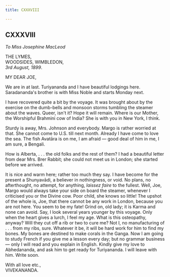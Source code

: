 ```yaml
---
title: CXXXVIII

---
```





  

  


## CXXXVIII

*To Miss Josephine MacLeod*

THE LYMES,  
WOODSIDES, WIMBLEDON,  
*3rd August, 1899*.

MY DEAR JOE,

We are in at last. Turiyananda and I have beautiful lodgings here.
Saradananda's brother is with Miss Noble and starts Monday next.

I have recovered quite a bit by the voyage. It was brought about by the
exercise on the dumb-bells and monsoon storms tumbling the steamer about
the waves. Queer, isn't it? Hope it will remain. Where is our Mother,
the Worshipful Brahmini cow of India? She is with you in New York, I
think.

Sturdy is away, Mrs. Johnson and everybody. Margo is rather worried at
that. She cannot come to U.S. till next month. Already I have come to
love the sea. The fish Avatāra is on me, I am afraid — good deal of him
in me, I am sure, a Bengali.

How is Alberta, . . . the old folks and the rest of them? I had a
beautiful letter from dear Mrs. Brer Rabbit; she could not meet us in
London; she started before we arrived.

It is nice and warm here; rather too much they say. I have become for
the present a Shunyavādi, a believer in nothingness, or void. No plans,
no afterthought, no attempt, for anything, *laissez faire* to the
fullest. Well, Joe, Margo would always take your side on board the
steamer, whenever I criticised you or the Divine cow. Poor child, she
knows so little! The upshot of the whole is, Joe, that there cannot be
any work in London, because you are not here. You seem to be my fate!
Grind on, old lady; it is Karma and none can avoid. Say, I look several
years younger by this voyage. Only when the heart gives a lurch, I feel
my age. What is this osteopathy, anyway? Will they cut off a rib or two
to cure me? Not I, no manufacturing of . . . from my ribs, sure.
Whatever it be, it will be hard work for him to find my bones. My bones
are destined to make corals in the Ganga. Now I am going to study French
if you give me a lesson every day; but no grammar business — only I will
read and you explain in English. Kindly give my love to Abhedananda, and
ask him to get ready for Turiyananda. I will leave with him. Write soon.

With all love etc.,  
VIVEKANANDA.


